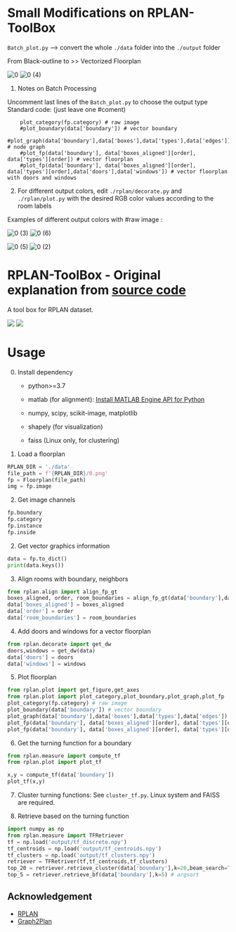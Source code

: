 # Small Modifications on RPLAN-ToolBox

```Batch_plot.py``` --> convert the whole ```./data``` folder into the ```./output``` folder

From Black-outline to >> Vectorized Floorplan

![0](https://user-images.githubusercontent.com/62864640/109806415-71beae00-7c03-11eb-92ea-67160dc3b113.png)
![0 (4)](https://user-images.githubusercontent.com/62864640/109806514-90bd4000-7c03-11eb-8353-06576a0d227a.png)


1) Notes on Batch Processing

Uncomment last lines of the ```Batch_plot.py``` to choose the output type
Standard code: (just leave one #coment)

```
    plot_category(fp.category) # raw image
    #plot_boundary(data['boundary']) # vector boundary
    #plot_graph(data['boundary'],data['boxes'],data['types'],data['edges']) # node graph
    #plot_fp(data['boundary'], data['boxes_aligned'][order], data['types'][order]) # vector floorplan
    #plot_fp(data['boundary'], data['boxes_aligned'][order], data['types'][order],data['doors'],data['windows']) # vector floorplan with doors and windows
```

2) For different output colors, edit ```./rplan/decorate.py``` and ```./rplan/plot.py``` with the desired RGB color values according to the room labels

Examples of different output colors with #raw image :


![0 (3)](https://user-images.githubusercontent.com/62864640/109806559-987ce480-7c03-11eb-8f42-bf85a549542c.png)
![0 (6)](https://user-images.githubusercontent.com/62864640/109806760-d7ab3580-7c03-11eb-944d-6403e9ea9f2c.png)

![0 (5)](https://user-images.githubusercontent.com/62864640/109806781-dd088000-7c03-11eb-8b30-d40174e75e2c.png)
![0 (2)](https://user-images.githubusercontent.com/62864640/109806789-e0037080-7c03-11eb-8855-057f21a5e932.png)



# RPLAN-ToolBox - Original explanation from [source code](https://github.com/zzilch/RPLAN-Toolbox)
A tool box for RPLAN dataset.

![](./output/plot.png)
![](./output/tf.png)

# Usage

0. Install dependency

    - python>=3.7

    - matlab (for alignment): [Install MATLAB Engine API for Python](https://www.mathworks.com/help/matlab/matlab_external/install-matlab-engine-api-for-python-in-nondefault-locations.html)

    - numpy, scipy, scikit-image, matplotlib

    - shapely (for visualization)

    - faiss (Linux only, for clustering)


1. Load a floorplan

```python
RPLAN_DIR = './data'
file_path = f'{RPLAN_DIR}/0.png'
fp = Floorplan(file_path)
img = fp.image
```

2. Get image channels

```python
fp.boundary
fp.category
fp.instance
fp.inside
```

2. Get vector graphics information

```python
data = fp.to_dict()
print(data.keys())
```

3. Align rooms with boundary, neighbors

```python
from rplan.align import align_fp_gt
boxes_aligned, order, room_boundaries = align_fp_gt(data['boundary'],data['boxes'],data['types'],data['edges'])
data['boxes_aligned'] = boxes_aligned
data['order'] = order
data['room_boundaries'] = room_boundaries
```

4. Add doors and windows for a vector floorplan

```python
from rplan.decorate import get_dw
doors,windows = get_dw(data)
data['doors'] = doors
data['windows'] = windows
``` 

5. Plot floorplan

```python
from rplan.plot import get_figure,get_axes
from rplan.plot import plot_category,plot_boundary,plot_graph,plot_fp
plot_category(fp.category) # raw image
plot_boundary(data['boundary']) # vector boundary
plot_graph(data['boundary'],data['boxes'],data['types'],data['edges']) # node graph
plot_fp(data['boundary'], data['boxes_aligned'][order], data['types'][order]) # vector floorplan
plot_fp(data['boundary'], data['boxes_aligned'][order], data['types'][order],data['doors'],data['windows']) # vector floorplan with doors and windows
```

6. Get the turning function for a boundary

```python
from rplan.measure import compute_tf
from rplan.plot import plot_tf

x,y = compute_tf(data['boundary'])
plot_tf(x,y)
```

7. Cluster turning functions: See `cluster_tf.py`. Linux system and FAISS are required.

8. Retrieve based on the turning function

``` python
import numpy as np
from rplan.measure import TFRetriever
tf = np.load('output/tf_discrete.npy')
tf_centroids = np.load('output/tf_centroids.npy')
tf_clusters = np.load('output/tf_clusters.npy')
retriever = TFRetriver(tf,tf_centroids,tf_clusters)
top_20 = retriever.retrieve_cluster(data['boundary'],k=20,beam_search=True) # Knn search
top_5 = retriever.retrieve_bf(data['boundary'],k=5) # argsort
```

## Acknowledgement
- [RPLAN](http://staff.ustc.edu.cn/~fuxm/projects/DeepLayout/index.html)
- [Graph2Plan](https://github.com/jizg/Graph2plan)
